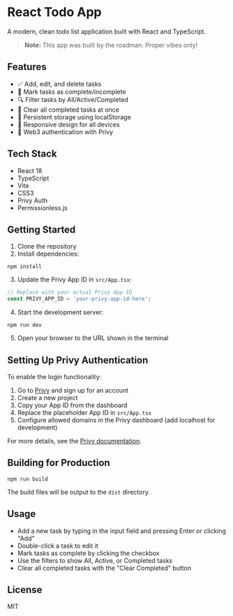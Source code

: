 # React Todo App

A modern, clean todo list application built with React and TypeScript.

> **Note:** This app was built by the roadman. Proper vibes only!

## Features

- ✅ Add, edit, and delete tasks
- 🔄 Mark tasks as complete/incomplete
- 🔍 Filter tasks by All/Active/Completed
- 🧹 Clear all completed tasks at once
- 💾 Persistent storage using localStorage
- 📱 Responsive design for all devices
- 🔐 Web3 authentication with Privy

## Tech Stack

- React 18
- TypeScript
- Vite
- CSS3
- Privy Auth
- Permissionless.js

## Getting Started

1. Clone the repository
2. Install dependencies:
```
npm install
```
3. Update the Privy App ID in `src/App.tsx`:
```typescript
// Replace with your actual Privy App ID
const PRIVY_APP_ID = 'your-privy-app-id-here';
```
4. Start the development server:
```
npm run dev
```
5. Open your browser to the URL shown in the terminal

## Setting Up Privy Authentication

To enable the login functionality:

1. Go to [Privy](https://privy.io/) and sign up for an account
2. Create a new project
3. Copy your App ID from the dashboard
4. Replace the placeholder App ID in `src/App.tsx`
5. Configure allowed domains in the Privy dashboard (add localhost for development)

For more details, see the [Privy documentation](https://docs.privy.io/).

## Building for Production

```
npm run build
```

The build files will be output to the `dist` directory.

## Usage

- Add a new task by typing in the input field and pressing Enter or clicking "Add"
- Double-click a task to edit it
- Mark tasks as complete by clicking the checkbox
- Use the filters to show All, Active, or Completed tasks
- Clear all completed tasks with the "Clear Completed" button

## License

MIT
